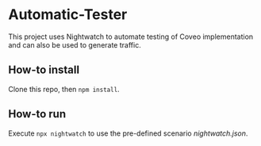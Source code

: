 # Automatic-Tester

This project uses Nightwatch to automate testing of Coveo implementation and can also be used to generate traffic.

## How-to install

Clone this repo, then `npm install`.

## How-to run

Execute `npx nightwatch` to use the pre-defined scenario _nightwatch.json_.
